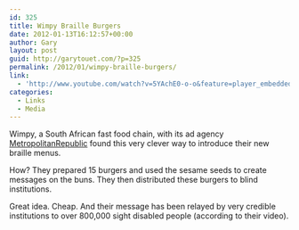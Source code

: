 ```yaml
---
id: 325
title: Wimpy Braille Burgers
date: 2012-01-13T16:12:57+00:00
author: Gary
layout: post
guid: http://garytouet.com/?p=325
permalink: /2012/01/wimpy-braille-burgers/
link:
  - 'http://www.youtube.com/watch?v=5YAchE0-o-o&feature=player_embedded'
categories:
  - Links
  - Media
---
```


Wimpy, a South African fast food chain, with its ad agency <a href="http://www.metropolitanrepublic.co.za/">MetropolitanRepublic</a> found this very clever way to introduce their new braille menus.

How? They prepared 15 burgers and used the sesame seeds to create messages on the buns. They then distributed these burgers to blind institutions.

Great idea. Cheap. And their message has been relayed by very credible institutions to over 800,000 sight disabled people (according to their video).
